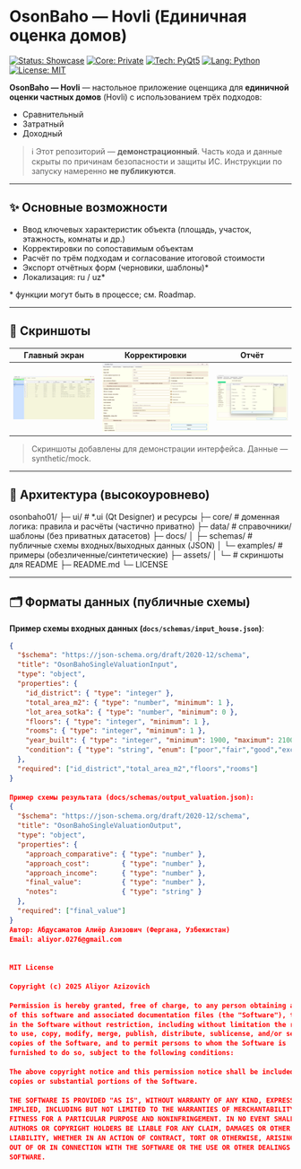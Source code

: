 # OsonBaho — Hovli (Единичная оценка домов)

[![Status: Showcase](https://img.shields.io/badge/Status-Showcase-8A2BE2)](#)
[![Core: Private](https://img.shields.io/badge/Core-Private-red)](#)
[![Tech: PyQt5](https://img.shields.io/badge/GUI-PyQt5-green)](#)
[![Lang: Python](https://img.shields.io/badge/Python-3.10%2B-blue)](#)
[![License: MIT](https://img.shields.io/badge/License-MIT-yellow)](LICENSE)

**OsonBaho — Hovli** — настольное приложение оценщика для **единичной оценки частных домов** (Hovli) с использованием трёх подходов:
- Сравнительный  
- Затратный  
- Доходный

> ℹ️ Этот репозиторий — **демонстрационный**. Часть кода и данные скрыты по причинам безопасности и защиты ИС. Инструкции по запуску намеренно **не публикуются**.

---

## ✨ Основные возможности
- Ввод ключевых характеристик объекта (площадь, участок, этажность, комнаты и др.)
- Корректировки по сопоставимым объектам
- Расчёт по трём подходам и согласование итоговой стоимости
- Экспорт отчётных форм (черновики, шаблоны)*
- Локализация: ru / uz*

\* функции могут быть в процессе; см. Roadmap.

---

## 📸 Скриншоты
| Главный экран | Корректировки | Отчёт |
|---|---|---|
| ![main](assets/main.png) | ![adjust](assets/adjust.png) | ![report](assets/report.png) |

> Скриншоты добавлены для демонстрации интерфейса. Данные — synthetic/mock.

---

## 🧱 Архитектура (высокоуровнево)
osonbaho01/
├─ ui/ # *.ui (Qt Designer) и ресурсы
├─ core/ # доменная логика: правила и расчёты (частично приватно)
├─ data/ # справочники/шаблоны (без приватных датасетов)
├─ docs/
│ ├─ schemas/ # публичные схемы входных/выходных данных (JSON)
│ └─ examples/ # примеры (обезличенные/синтетические)
├─ assets/
│ └─ # скриншоты для README
├─ README.md
└─ LICENSE

---

## 🗂 Форматы данных (публичные схемы)

**Пример схемы входных данных (`docs/schemas/input_house.json`)**:
```json
{
  "$schema": "https://json-schema.org/draft/2020-12/schema",
  "title": "OsonBahoSingleValuationInput",
  "type": "object",
  "properties": {
    "id_district": { "type": "integer" },
    "total_area_m2": { "type": "number", "minimum": 1 },
    "lot_area_sotka": { "type": "number", "minimum": 0 },
    "floors": { "type": "integer", "minimum": 1 },
    "rooms": { "type": "integer", "minimum": 1 },
    "year_built": { "type": "integer", "minimum": 1900, "maximum": 2100 },
    "condition": { "type": "string", "enum": ["poor","fair","good","excellent"] }
  },
  "required": ["id_district","total_area_m2","floors","rooms"]
}

Пример схемы результата (docs/schemas/output_valuation.json):
{
  "$schema": "https://json-schema.org/draft/2020-12/schema",
  "title": "OsonBahoSingleValuationOutput",
  "type": "object",
  "properties": {
    "approach_comparative": { "type": "number" },
    "approach_cost":        { "type": "number" },
    "approach_income":      { "type": "number" },
    "final_value":          { "type": "number" },
    "notes":                { "type": "string" }
  },
  "required": ["final_value"]
}
Автор: Абдусаматов Алиёр Азизович (Фергана, Узбекистан)
Email: aliyor.0276@gmail.com


MIT License

Copyright (c) 2025 Aliyor Azizovich

Permission is hereby granted, free of charge, to any person obtaining a copy
of this software and associated documentation files (the "Software"), to deal
in the Software without restriction, including without limitation the rights
to use, copy, modify, merge, publish, distribute, sublicense, and/or sell
copies of the Software, and to permit persons to whom the Software is
furnished to do so, subject to the following conditions:

The above copyright notice and this permission notice shall be included in all
copies or substantial portions of the Software.

THE SOFTWARE IS PROVIDED "AS IS", WITHOUT WARRANTY OF ANY KIND, EXPRESS OR
IMPLIED, INCLUDING BUT NOT LIMITED TO THE WARRANTIES OF MERCHANTABILITY,
FITNESS FOR A PARTICULAR PURPOSE AND NONINFRINGEMENT. IN NO EVENT SHALL THE
AUTHORS OR COPYRIGHT HOLDERS BE LIABLE FOR ANY CLAIM, DAMAGES OR OTHER
LIABILITY, WHETHER IN AN ACTION OF CONTRACT, TORT OR OTHERWISE, ARISING FROM,
OUT OF OR IN CONNECTION WITH THE SOFTWARE OR THE USE OR OTHER DEALINGS IN THE
SOFTWARE.
